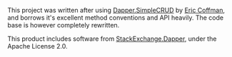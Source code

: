 This project was written after using [Dapper.SimpleCRUD](https://github.com/ericdc1/Dapper.SimpleCRUD)
by [Eric Coffman](https://github.com/ericdc1), and borrows it's excellent method conventions and API heavily.
The code base is however completely rewritten.

This product includes software from [StackExchange.Dapper](https://github.com/StackExchange/Dapper), 
under the Apache License 2.0.